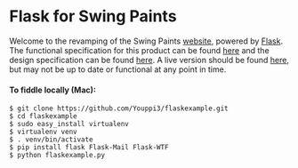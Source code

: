 Flask for Swing Paints
======================
Welcome to the revamping of the Swing Paints [website](http://www.swingpaints.com/), powered by [Flask](http://http://flask.pocoo.org/). The functional specification for this product can be found [here](https://github.com/Youppi3/flaskexample/blob/master/docs/FS.md#functional-specification) and the design specification can be found [here](https://github.com/Youppi3/flaskexample/blob/master/docs/DS.md#design-specification). A live version should be found [here](http://swingpaints.herokuapp.com/), but may not be up to date or functional at any point in time.

#### To fiddle locally (Mac): ####
```
$ git clone https://github.com/Youppi3/flaskexample.git
$ cd flaskexample
$ sudo easy_install virtualenv
$ virtualenv venv
$ . venv/bin/activate
$ pip install flask Flask-Mail Flask-WTF
$ python flaskexample.py
```
